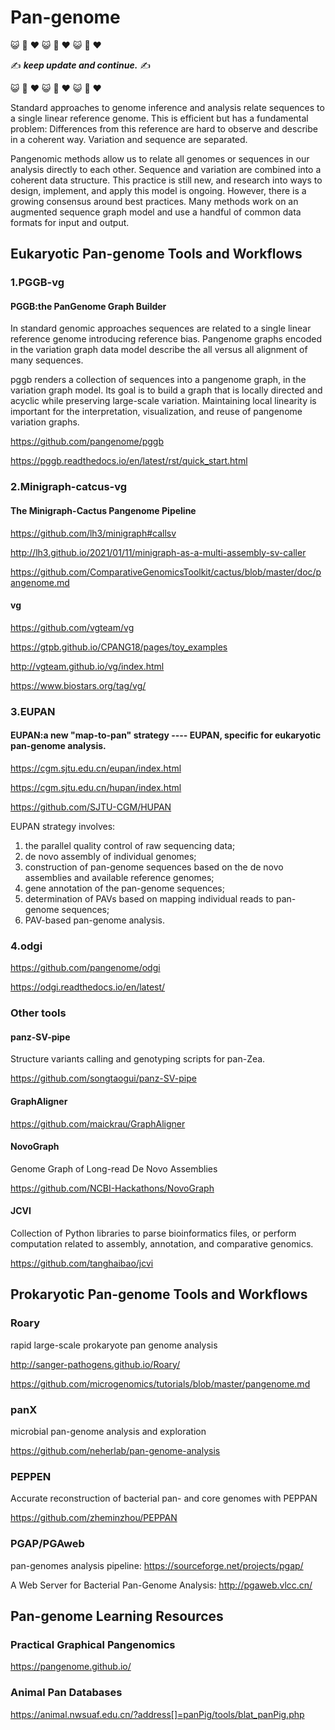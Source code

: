 # Pan-genome

:smiley_cat: :dash: :heart: :smiley_cat: :dash: :heart: :smiley_cat: :dash: :heart:

:writing_hand: ***keep update and continue.*** :writing_hand:

:smiley_cat: :dash: :heart: :smiley_cat: :dash: :heart: :smiley_cat: :dash: :heart:


Standard approaches to genome inference and analysis relate sequences to a single linear reference genome. This is efficient but has a fundamental problem: Differences from this reference are hard to observe and describe in a coherent way. Variation and sequence are separated.

Pangenomic methods allow us to relate all genomes or sequences in our analysis directly to each other. Sequence and variation are combined into a coherent data structure. This practice is still new, and research into ways to design, implement, and apply this model is ongoing. However, there is a growing consensus around best practices. Many methods work on an augmented sequence graph model and use a handful of common data formats for input and output.

## Eukaryotic Pan-genome Tools and Workflows
### 1.PGGB-vg
#### PGGB:the PanGenome Graph Builder
In standard genomic approaches sequences are related to a single linear reference genome introducing reference bias. Pangenome graphs encoded in the variation graph data model describe the all versus all alignment of many sequences.

pggb renders a collection of sequences into a pangenome graph, in the variation graph model. Its goal is to build a graph that is locally directed and acyclic while preserving large-scale variation. Maintaining local linearity is important for the interpretation, visualization, and reuse of pangenome variation graphs.

https://github.com/pangenome/pggb

https://pggb.readthedocs.io/en/latest/rst/quick_start.html

### 2.Minigraph-catcus-vg

#### The Minigraph-Cactus Pangenome Pipeline
https://github.com/lh3/minigraph#callsv

http://lh3.github.io/2021/01/11/minigraph-as-a-multi-assembly-sv-caller

https://github.com/ComparativeGenomicsToolkit/cactus/blob/master/doc/pangenome.md

#### vg
https://github.com/vgteam/vg

https://gtpb.github.io/CPANG18/pages/toy_examples

http://vgteam.github.io/vg/index.html

https://www.biostars.org/tag/vg/

### 3.EUPAN
#### EUPAN:a new "map-to-pan" strategy ---- EUPAN, specific for eukaryotic pan-genome analysis.
https://cgm.sjtu.edu.cn/eupan/index.html

https://cgm.sjtu.edu.cn/hupan/index.html

https://github.com/SJTU-CGM/HUPAN

EUPAN strategy involves:
1. the parallel quality control of raw sequencing data;
2. de novo assembly of individual genomes;
3. construction of pan-genome sequences based on the de novo assemblies and available reference genomes;
4. gene annotation of the pan-genome sequences;
5. determination of PAVs based on mapping individual reads to pan-genome sequences;
6. PAV-based pan-genome analysis.

### 4.odgi
https://github.com/pangenome/odgi

https://odgi.readthedocs.io/en/latest/

### Other tools
#### panz-SV-pipe
Structure variants calling and genotyping scripts for pan-Zea.

https://github.com/songtaogui/panz-SV-pipe

#### GraphAligner
https://github.com/maickrau/GraphAligner

#### NovoGraph
Genome Graph of Long-read De Novo Assemblies

https://github.com/NCBI-Hackathons/NovoGraph

#### JCVI
Collection of Python libraries to parse bioinformatics files, or perform computation related to assembly, annotation, and comparative genomics.

https://github.com/tanghaibao/jcvi

## Prokaryotic Pan-genome Tools and Workflows
### Roary
rapid large-scale prokaryote pan genome analysis

http://sanger-pathogens.github.io/Roary/

https://github.com/microgenomics/tutorials/blob/master/pangenome.md

### panX
microbial pan-genome analysis and exploration

https://github.com/neherlab/pan-genome-analysis

### PEPPEN
Accurate reconstruction of bacterial pan- and core genomes with PEPPAN

https://github.com/zheminzhou/PEPPAN

### PGAP/PGAweb
pan-genomes analysis pipeline: https://sourceforge.net/projects/pgap/

A Web Server for Bacterial Pan-Genome Analysis: http://pgaweb.vlcc.cn/



## Pan-genome Learning Resources

### Practical Graphical Pangenomics
https://pangenome.github.io/

### Animal Pan Databases
https://animal.nwsuaf.edu.cn/?address[]=panPig/tools/blat_panPig.php

